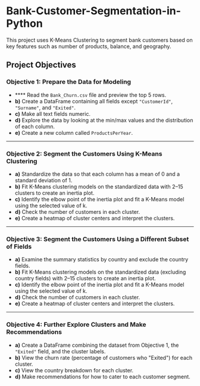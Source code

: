 # Bank-Customer-Segmentation-in-Python
This project uses K-Means Clustering to segment bank customers based on key features such as number of products, balance, and geography.
## Project Objectives

### Objective 1: Prepare the Data for Modeling
- **** Read the `Bank_Churn.csv` file and preview the top 5 rows.
- **b)** Create a DataFrame containing all fields except `"CustomerId"`, `"Surname"`, and `"Exited"`.
- **c)** Make all text fields numeric.
- **d)** Explore the data by looking at the min/max values and the distribution of each column.
- **e)** Create a new column called `ProductsPerYear`.

---

### Objective 2: Segment the Customers Using K-Means Clustering
- **a)** Standardize the data so that each column has a mean of 0 and a standard deviation of 1.
- **b)** Fit K-Means clustering models on the standardized data with 2–15 clusters to create an inertia plot.
- **c)** Identify the elbow point of the inertia plot and fit a K-Means model using the selected value of k.
- **d)** Check the number of customers in each cluster.
- **e)** Create a heatmap of cluster centers and interpret the clusters.

---

### Objective 3: Segment the Customers Using a Different Subset of Fields
- **a)** Examine the summary statistics by country and exclude the country fields.
- **b)** Fit K-Means clustering models on the standardized data (excluding country fields) with 2–15 clusters to create an inertia plot.
- **c)** Identify the elbow point of the inertia plot and fit a K-Means model using the selected value of k.
- **d)** Check the number of customers in each cluster.
- **e)** Create a heatmap of cluster centers and interpret the clusters.

---

### Objective 4: Further Explore Clusters and Make Recommendations
- **a)** Create a DataFrame combining the dataset from Objective 1, the `"Exited"` field, and the cluster labels.
- **b)** View the churn rate (percentage of customers who "Exited") for each cluster.
- **c)** View the country breakdown for each cluster.
- **d)** Make recommendations for how to cater to each customer segment.


